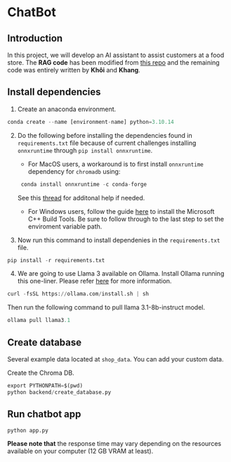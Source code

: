 # ChatBot

## Introduction 
In this project, we will develop an AI assistant to assist customers at a food store. The **RAG code** has been modified from [this repo](https://github.com/pixegami/langchain-rag-tutorial) and the remaining code was entirely written by **Khôi** and **Khang**.

## Install dependencies

1. Create an anaconda environment.
```python
conda create --name [environment-name] python=3.10.14
```

2. Do the following before installing the dependencies found in `requirements.txt` file because of current challenges installing `onnxruntime` through `pip install onnxruntime`. 

    - For MacOS users, a workaround is to first install `onnxruntime` dependency for `chromadb` using:

    ```python
     conda install onnxruntime -c conda-forge
    ```
    See this [thread](https://github.com/microsoft/onnxruntime/issues/11037) for additonal help if needed. 

     - For Windows users, follow the guide [here](https://github.com/bycloudai/InstallVSBuildToolsWindows?tab=readme-ov-file) to install the Microsoft C++ Build Tools. Be sure to follow through to the last step to set the enviroment variable path.


3. Now run this command to install dependenies in the `requirements.txt` file. 

```python
pip install -r requirements.txt
```

4. We are going to use Llama 3 available on Ollama. Install Ollama running this one-liner. Please refer [here](https://github.com/ollama/ollama?tab=readme-ov-file) for more information.

```python
curl -fsSL https://ollama.com/install.sh | sh
```

Then run the following command to pull llama 3.1-8b-instruct model.
```python
ollama pull llama3.1
```

## Create database
Several example data located at `shop_data`. You can add your custom data.

Create the Chroma DB.

```python
export PYTHONPATH=$(pwd)
python backend/create_database.py
```

## Run chatbot app

```python
python app.py
```

**Please note that** the response time may vary depending on the resources available on your computer (12 GB VRAM at least).
